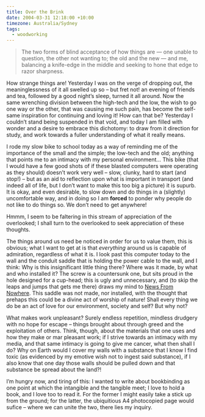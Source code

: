 ```yaml
---
title: Over the Brink
date: 2004-03-31 12:18:00 +10:00
timezone: Australia/Sydney
tags:
  - woodworking
---
```

> The two forms of blind acceptance of how things are — one unable to question, the other not
> wanting to; the old and the new — and me, balancing a knife-edge in the middle and seeking to
> hone that edge to razor sharpness.

How strange things are! Yesterday I was on the verge of dropping out, the meaninglessness of it 
all swelled up so – but fret not! an evening of friends and tea, followed by a good
night’s sleep, turned it all around. Now the same wrenching division between the high-tech
and the low, the wish to go one way or the other, that was causing me such pain, has become the
self-same inspiration for continuing and loving it! How can that be? Yesterday I couldn’t 
stand being suspended in that void, and today I am filled with wonder and a desire to embrace 
this dichotomy: to draw from it direction for study, and work towards a fuller understanding of 
what it really means.

I rode my slow bike to school today as a way of reminding me of the importance of the small and 
the simple; the low-tech and the old; anything that points me to an intimacy with my personal 
environment… This bike (that I would have a few good shots of if these blasted computers 
were operating as they should) doesn’t work very well – slow, clunky, hard to start (and stop!) – but as an aid to reflection upon what is important in transport (and indeed all of life, but I don’t want to make this too big a picture) it is supurb. It is okay, and even desirable, to slow down and do things in a (slightly) uncomfortable way, and in doing so I am **forced** to ponder why people do not like to do things so. We don’t need to get anywhere! 

Hmmm, I seem to be faltering in this stream of appreciation of the overlooked; I shall turn to the overlooked to seek appreciation of these thoughts.

The things around us need be noticed in order for us to value them, this is obvious; what I want
to get at is that _everything_ around us is capable of admiration, regardless of what it is. I 
look past this computer today to the wall and the conduit saddle that is holding the power cable 
to the 
wall, and I think: Why is this insignificant little thing there? Where was it made, by what 
and who installed it? The screw is a countersunk one, but sits proud in the hole designed for 
a cup-head; this is ugly and unnecessary, and (to skip the leaps and jumps that gets me there)
draws my mind to [News From Nowhere](https://en.wikisource.org/wiki/News_from_Nowhere).
This saddle was not made, nor installed, with the thought that prehaps this could be a divine 
act of worship of nature! Shall every thing we do be an act of love for our environment, society
and self? But why not?

What makes work unpleasant? Surely endless repetition,
mindless drudgery with no hope for escape –
things brought about through greed and the exploitation of others.
Think, though, about the materials that one uses and how they make or mar pleasant work; if I strive towards an intimacy with my media, and that same intimacy is going to give me cancer, what then shall I do? Why on Earth would I cover my walls with a substance that I know I find toxic (as evidenced by my emotive wish not to ingest said substance), if I also know that one day those walls should be pulled down and that substance be spread about the land?!

I’m hungry now, and tiring of this:
I wanted to write about bookbinding as one point at which the intangible and the tangible meet;
I love to hold a book, and I love too to read it.
For the former I might easily take a stick up from the ground;
for the latter, the ubiquitious A4 photocopied page would sufice – where we can unite the two, there lies my inquiry.
